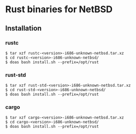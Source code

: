 # Rust binaries for NetBSD

## Installation

### rustc

```console
$ tar xzf rustc-<version>-i686-unknown-netbsd.tar.xz
$ cd rustc-<version>-i686-unknown-netbsd/
$ doas bash install.sh --prefix=/opt/rust
```

### rust-std

```console
$ tar xzf rust-std-<version>-i686-unknown-netbsd.tar.xz
$ cd rust-std-<version>-i686-unknown-netbsd/
$ doas bash install.sh --prefix=/opt/rust
```

### cargo

```console
$ tar xzf cargo-<version>-i686-unknown-netbsd.tar.xz
$ cd cargo-<version>-i686-unknown-netbsd/
$ doas bash install.sh --prefix=/opt/rust
```
